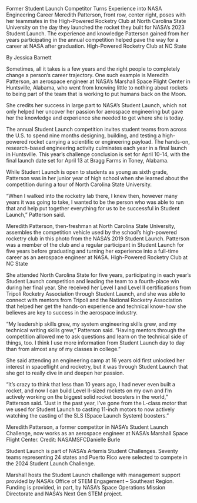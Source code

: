 Former Student Launch Competitor Turns Experience into NASA Engineering Career 
 Meredith Patterson, front row, center right, poses with her teammates in the High-Powered Rocketry Club at North Carolina State University on the day they launched the rocket they built for NASA’s 2023 Student Launch. The experience and knowledge Patterson gained from her years participating in the annual competition helped pave the way for a career at NASA after graduation. High-Powered Rocketry Club at NC State

By Jessica Barnett

Sometimes, all it takes is a few years and the right people to completely change a person’s career trajectory. One such example is Meredith Patterson, an aerospace engineer at NASA’s Marshall Space Flight Center in Huntsville, Alabama, who went from knowing little to nothing about rockets to being part of the team that is working to put humans back on the Moon.

She credits her success in large part to NASA’s Student Launch, which not only helped her uncover her passion for aerospace engineering but gave her the knowledge and experience she needed to get where she is today.

The annual Student Launch competition invites student teams from across the U.S. to spend nine months designing, building, and testing a high-powered rocket carrying a scientific or engineering payload. The hands-on, research-based engineering activity culminates each year in a final launch in Huntsville. This year’s challenge conclusion is set for April 10-14, with the final launch date set for April 13 at Bragg Farms in Toney, Alabama.

While Student Launch is open to students as young as sixth grade, Patterson was in her junior year of high school when she learned about the competition during a tour of North Carolina State University.

“When I walked into the rocketry lab there, I knew then, however many years it was going to take, I wanted to be the person who was able to run that and help put together everything for us to be successful in Student Launch,” Patterson said.

Meredith Patterson, then-freshman at North Carolina State University, assembles the competition vehicle used by the school’s high-powered rocketry club in this photo from the NASA’s 2019 Student Launch. Patterson was a member of the club and a regular participant in Student Launch for five years before graduating and turning her experience into a full-time career as an aerospace engineer at NASA. High-Powered Rocketry Club at NC State

She attended North Carolina State for five years, participating in each year’s Student Launch competition and leading the team to a fourth-place win during her final year. She received her Level I and Level II certifications from Tripoli Rocketry Association through Student Launch, and she was able to connect with mentors from Tripoli and the National Rocketry Association that helped her get the hands-on experience and technical know-how she believes are key to success in the aerospace industry.

“My leadership skills grew, my system engineering skills grew, and my technical writing skills grew,” Patterson said. “Having mentors through the competition allowed me to ask questions and learn on the technical side of things, too. I think I use more information from Student Launch day to day than from almost any of my classes in college.”

She said attending an engineering camp at 16 years old first unlocked her interest in spaceflight and rocketry, but it was through Student Launch that she got to really dive in and deepen her passion.

“It’s crazy to think that less than 10 years ago, I had never even built a rocket, and now I can build Level II-sized rockets on my own and I’m actively working on the biggest solid rocket boosters in the world,” Patterson said. “Just in the past year, I’ve gone from the L-class motor that we used for Student Launch to casting 11-inch motors to now actively watching the casting of the SLS (Space Launch System) boosters.”

Meredith Patterson, a former competitor in NASA’s Student Launch Challenge, now works as an aerospace engineer at NASA’s Marshall Space Flight Center. Credit: NASAMSFCDanielle Burle

Student Launch is part of NASA’s Artemis Student Challenges. Seventy teams representing 24 states and Puerto Rico were selected to compete in the 2024 Student Launch Challenge.

Marshall hosts the Student Launch challenge with management support provided by NASA’s Office of STEM Engagement – Southeast Region. Funding is provided, in part, by NASA’s Space Operations Mission Directorate and NASA’s Next Gen STEM project.